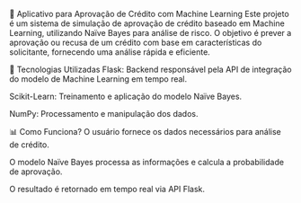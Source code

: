 📌 Aplicativo para Aprovação de Crédito com Machine Learning
Este projeto é um sistema de simulação de aprovação de crédito baseado em Machine Learning, utilizando Naïve Bayes para análise de risco. O objetivo é prever a aprovação ou recusa de um crédito com base em características do solicitante, fornecendo uma análise rápida e eficiente.

🚀 Tecnologias Utilizadas
Flask: Backend responsável pela API de integração do modelo de Machine Learning em tempo real.

Scikit-Learn: Treinamento e aplicação do modelo Naïve Bayes.

NumPy: Processamento e manipulação dos dados.


📊 Como Funciona?
O usuário fornece os dados necessários para análise de crédito.

O modelo Naïve Bayes processa as informações e calcula a probabilidade de aprovação.

O resultado é retornado em tempo real via API Flask.
